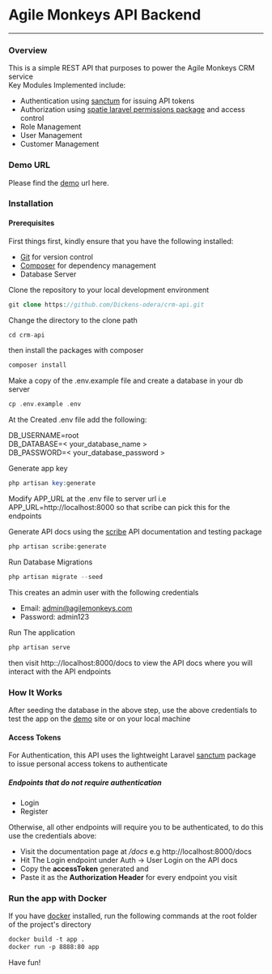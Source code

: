 # Agile Monkeys API Backend
---

### Overview
This is a simple REST API that purposes to power the Agile Monkeys CRM service<br> 
Key Modules Implemented include:
- Authentication using [sanctum](https://laravel.com/docs/8.x/sanctum) for issuing API tokens
- Authorization using [spatie laravel permissions package](https://spatie.be/docs/laravel-permission/v4/introduction) and access control
- Role Management
- User Management
- Customer Management

### Demo URL
Please find the [demo](https://www.agilebackend.tujiajiriafrica.com/docs) url here.

### Installation
#### Prerequisites
First things first, kindly ensure that you have the following installed:

- [Git](https://git-scm.com/) for version control
- [Composer](https://getcomposer.org/download/) for dependency management
- Database Server

Clone the repository to your local development environment
```php
git clone https://github.com/Dickens-odera/crm-api.git
```
Change the directory to the clone path
```php
cd crm-api
```
then install the packages with composer
```php
composer install
```

Make a copy of the .env.example file and create a database in your db server
```php
cp .env.example .env
```
<p>At the Created .env file add the following:</p>
DB_USERNAME=root<br>
DB_DATABASE=< your_database_name ></br>
DB_PASSWORD=< your_database_password >

Generate app key
```php
php artisan key:generate
```
Modify APP_URL at the .env file to server url i.e APP_URL=http://localhost:8000 so that scribe can pick this for the endpoints<br>

Generate API docs using the [scribe](https://scribe.readthedocs.io/en/latest/guide-getting-started.html#basic-configuration) API documentation and testing package
```php
php artisan scribe:generate
```
Run Database Migrations
```php
php artisan migrate --seed
```
This creates an admin user with the following credentials
- Email: admin@agilemonkeys.com
- Password: admin123

Run The application
```php
php artisan serve
```
then visit http:://localhost:8000/docs to view the API docs where you will interact with the API endpoints
### How It Works
After seeding the database in the above step, use the above credentials to test the app on the [demo](https://www.agilebackend.tujiajiriafrica.com/docs) site or on your local machine

#### Access Tokens
For Authentication, this API uses the lightweight Laravel [sanctum](https://laravel.com/docs/8.x/sanctum) package to issue personal access tokens to authenticate

##### Endpoints that do not require authentication
- Login
- Register

Otherwise, all other endpoints will require you to be authenticated, to do this use the credentials above:
- Visit the documentation page at */docs* e.g http://localhost:8000/docs
- Hit The Login endpoint under Auth -> User Login on the API docs
- Copy the **accessToken** generated and 
- Paste it as the **Authorization Header** for every endpoint you visit

### Run the app with Docker
If you have [docker](https://www.docker.com/products/docker-desktop) installed, run the following commands at the root folder of the project's directory
```dockerfile
docker build -t app .
docker run -p 8888:80 app
```
Have fun!
